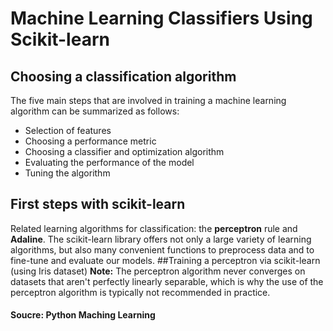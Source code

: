 # Machine Learning Classifiers Using Scikit-learn
## Choosing a classification algorithm
The five main steps that are involved in training a machine learning algorithm can be summarized as follows:
* Selection of features
* Choosing a performance metric
* Choosing a classifier and optimization algorithm
* Evaluating the performance of the model
* Tuning the algorithm
## First steps with scikit-learn
Related learning algorithms for classification: the **perceptron** rule and **Adaline**.
The scikit-learn library offers not only a large variety of learning algorithms, but also many convenient functions to preprocess data and to fine-tune and evaluate our models.
##Training a perceptron via scikit-learn (using Iris dataset)
**Note:** The perceptron algorithm never converges on datasets that aren't perfectly linearly separable, which is why the use of the perceptron algorithm is typically not recommended in practice.

#### Soucre: Python Maching Learning
